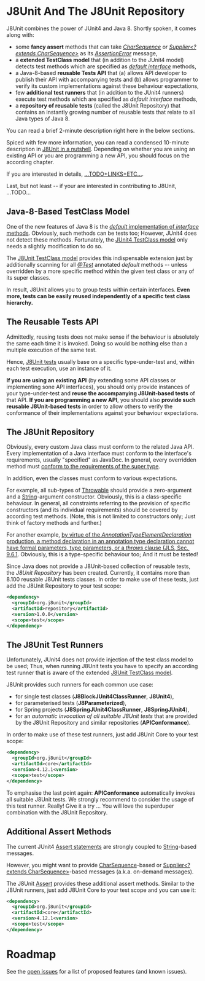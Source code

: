 # J8Unit And The J8Unit Repository

J8Unit combines the power of JUnit4 and Java 8.
Shortly spoken, it comes along with:

* some **fancy assert** methods
  that can take _[CharSequence](https://docs.oracle.com/javase/8/docs/api/java/lang/CharSequence.html)_ or
  _[Supplier<? extends CharSequence>](https://docs.oracle.com/javase/8/docs/api/java/util/function/Supplier.html)_ as
  its _[AssertionError](https://docs.oracle.com/javase/8/docs/api/java/lang/AssertionError.html)_ message,
* a **extended TestClass model**
  that (in addition to the JUnit4 model) detects test methods which are specified as
  [_default_ _interface_](https://docs.oracle.com/javase/specs/jls/se8/html/jls-9.html#jls-9.4) methods,
* a Java-8-based **reusable Tests API**
  that (a) allows API developer to publish their API with accompanying tests
  and (b) allows programmer to verify its custom implementations against these behaviour expectations,
* few **additional test runners**
  that (in addition to the JUnit4 runners) execute test methods which are specified as _default_ _interface_ methods,
* a **repository of reusable tests** (called the J8Unit Repository)
  that contains an instantly growing number of reusable tests that relate to all Java types of Java 8. 

You can read a brief 2-minute description right here in the below sections.

Spiced with few more information, you can read a condensed 10-minute description in [J8Unit in a nutshell](J8UnitInANutshell.md).
Depending on whether you are using an existing API or you are programming a new API, you should focus on the according chapter.

If you are interested in details, [...TODO+LINKS+ETC...](J8TestClass).

Last, but not least -- if your are interested in contributing to J8Unit, ...TODO...

## Java-8-Based TestClass Model

One of the new features of Java 8 is the [_default_ implementation of _interface_ methods](https://docs.oracle.com/javase/specs/jls/se8/html/jls-9.html#jls-9.4).
Obviously, such methods can be tests too; However, JUnit4 does not detect these methods.
Fortunately, the [JUnit4 TestClass model](http://junit.org/junit4/javadoc/latest/org/junit/runners/model/TestClass.html)
only needs a slightly modification to do so.

The [J8Unit TestClass model](https://github.com/j8unit-team/j8unit/blob/master/core/src/main/java/org/j8unit/runners/model/J8TestClass.java)
provides this indispensable extension just by additionally scanning for all _[@Test](http://junit.org/junit4/javadoc/latest/org/junit/Test.html)_
annotated _default_ methods -- unless overridden by a more specific method within the given test class or any of its
super classes.

In result, J8Unit allows you to group tests within certain interfaces.
**Even more, tests can be easily reused independently of a specific test class hierarchy.**

## The Reusable Tests API

Admittedly, reusing tests does not make sense if the behaviour is absolutely the same each time it is invoked.
Doing so would be nothing else than a multiple execution of the same test.

Hence, [J8Unit tests](https://github.com/j8unit-team/j8unit/blob/master/core/src/main/java/org/j8unit/J8UnitTest.java) usually base on a specific
type-under-test and, within each test execution, use an instance of it.

**If you are using an existing API** (by extending some API classes or implementing sone API interfaces), you should only provide instances of your
type-under-test and **reuse the accompanying J8Unit-based tests** of that API.
**If you are programming a new API**, you should also **provide such reusable J8Unit-based tests** in order to allow others to verify the conformance
of their implementations against your behaviour expectations.

## The J8Unit Repository

Obviously, every custom Java class must conform to the related Java API.
Every implementation of a Java interface must conform to the interface's requirements, usually "specified" as JavaDoc.
In general, every overridden method must [conform to the requirements of the super type](https://en.wikipedia.org/wiki/Liskov_substitution_principle).

In addition, even the classes must conform to various expectations.

For example, all sub-types of [Throwable](https://docs.oracle.com/javase/8/docs/api/java/lang/Throwable.html) should provide a zero-argument
and a [String](https://docs.oracle.com/javase/8/docs/api/java/lang/String.html)-argument constructor.
Obviously, this is a class-specific behaviour.
In general, all constraints referring to the provision of specific constructors (and its individual requirements) should be covered by according test methods.
(Note, this is not limited to constructors only; Just think of factory methods and further.)

For another example, [by virtue of the _AnnotationTypeElementDeclaration_ production, a method declaration in an annotation type declaration cannot have formal
parameters, type parameters, or a _throws_ clause (JLS, Sec.&thinsp;9.6.1](https://docs.oracle.com/javase/specs/jls/se8/html/jls-9.html#jls-9.6.1).
Obviously, this is a type-specific behaviour too; And it must be tested!
  
Since Java does not provide a J8Unit-based collection of reusable tests, the _J8Unit Repository_ has been created.
Currently, it contains more than 8.100 reusable J8Unit tests classes.
In order to make use of these tests, just add the J8Unit Repository to your test scope:

```xml
<dependency>
  <groupId>org.j8unit</groupId>
  <artifactId>repository</artifactId>
  <version>1.0.0</version>
  <scope>test</scope>
</dependency>
```

## The J8Unit Test Runners

Unfortunately, JUnit4 does not provide injection of the test class model to be used; Thus, when running J8Unit tests you have to specify an according test runner
that is aware of the extended [J8Unit TestClass model](https://github.com/j8unit-team/j8unit/blob/master/core/src/main/java/org/j8unit/runners/model/J8TestClass.java).

J8Unit provides such runners for each common use case:

* for single test classes (**J8BlockJUnit4ClassRunner**, **J8Unit4**),
* for parameterised tests (**J8Parameterized**),
* for Spring projects (**J8SpringJUnit4ClassRunner**, **J8SpringJUnit4**),
* for an _automatic invocation of all suitable J8Unit tests_ that are provided by the J8Unit Repository and similar repositories (**APIConformance**).

In order to make use of these test runners, just add J8Unit Core to your test scope:

```xml
<dependency>
  <groupId>org.j8unit</groupId>
  <artifactId>core</artifactId>
  <version>4.12.1<version>
  <scope>test</scope>
</dependency>
```

To emphasise the last point again: **APIConformance** automatically invokes all suitable J8Unit tests.
We strongly recommend to consider the usage of this test runner.
Really! Give it a try ...
You will love the superduper combination with the J8Unit Repository.

## Additional Assert Methods

The current JUnit4 [Assert statements](http://junit.org/junit4/javadoc/latest/org/junit/Assert.html) are strongly coupled to
[String](https://docs.oracle.com/javase/8/docs/api/java/lang/String.html)-based messages.

However, you might want to provide [CharSequence](https://docs.oracle.com/javase/8/docs/api/java/lang/CharSequence.html)-based
or [Supplier<? extends CharSequence>](https://docs.oracle.com/javase/8/docs/api/java/util/function/Supplier.html)-based messages
(a.k.a. on-demand messages).

The J8Unit [Assert](https://github.com/j8unit-team/j8unit/blob/master/core/src/main/java/org/j8unit/Assert.java) provides these additional assert methods.
Similar to the J8Unit runners, just add J8Unit Core to your test scope and you can use it:

```xml
<dependency>
  <groupId>org.j8unit</groupId>
  <artifactId>core</artifactId>
  <version>4.12.1<version>
  <scope>test</scope>
</dependency>
```

# Roadmap

See the [open issues](https://github.com/j8unit-team/j8unit/issues) for a list of proposed features (and known issues).
